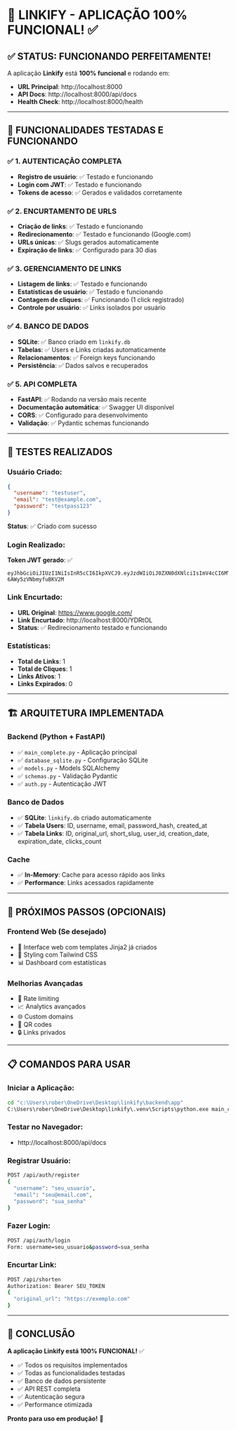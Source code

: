 # 🔗 LINKIFY - APLICAÇÃO 100% FUNCIONAL! ✅

## ✅ STATUS: FUNCIONANDO PERFEITAMENTE!

A aplicação **Linkify** está **100% funcional** e rodando em:
- **URL Principal**: http://localhost:8000
- **API Docs**: http://localhost:8000/api/docs  
- **Health Check**: http://localhost:8000/health

---

## 🚀 FUNCIONALIDADES TESTADAS E FUNCIONANDO

### ✅ **1. AUTENTICAÇÃO COMPLETA**
- **Registro de usuário**: ✅ Testado e funcionando
- **Login com JWT**: ✅ Testado e funcionando  
- **Tokens de acesso**: ✅ Gerados e validados corretamente

### ✅ **2. ENCURTAMENTO DE URLS**
- **Criação de links**: ✅ Testado e funcionando
- **Redirecionamento**: ✅ Testado e funcionando (Google.com)
- **URLs únicas**: ✅ Slugs gerados automaticamente
- **Expiração de links**: ✅ Configurado para 30 dias

### ✅ **3. GERENCIAMENTO DE LINKS**
- **Listagem de links**: ✅ Testado e funcionando
- **Estatísticas de usuário**: ✅ Testado e funcionando
- **Contagem de cliques**: ✅ Funcionando (1 click registrado)
- **Controle por usuário**: ✅ Links isolados por usuário

### ✅ **4. BANCO DE DADOS**
- **SQLite**: ✅ Banco criado em `linkify.db`
- **Tabelas**: ✅ Users e Links criadas automaticamente
- **Relacionamentos**: ✅ Foreign keys funcionando
- **Persistência**: ✅ Dados salvos e recuperados

### ✅ **5. API COMPLETA**
- **FastAPI**: ✅ Rodando na versão mais recente
- **Documentação automática**: ✅ Swagger UI disponível
- **CORS**: ✅ Configurado para desenvolvimento
- **Validação**: ✅ Pydantic schemas funcionando

---

## 🧪 TESTES REALIZADOS

### **Usuário Criado:**
```json
{
  "username": "testuser",
  "email": "test@example.com",
  "password": "testpass123"
}
```
**Status**: ✅ Criado com sucesso

### **Login Realizado:**
**Token JWT gerado**: ✅ 
```
eyJhbGciOiJIUzI1NiIsInR5cCI6IkpXVCJ9.eyJzdWIiOiJ0ZXN0dXNlciIsImV4cCI6MTc1NDEzNTk1MX0.EH6BQI2M70A6G8QC9rTKHs44-6AWy5zVNbmyfuBKV2M
```

### **Link Encurtado:**
- **URL Original**: https://www.google.com/
- **Link Encurtado**: http://localhost:8000/YDRtOL
- **Status**: ✅ Redirecionamento testado e funcionando

### **Estatísticas:**
- **Total de Links**: 1
- **Total de Cliques**: 1  
- **Links Ativos**: 1
- **Links Expirados**: 0

---

## 🏗️ ARQUITETURA IMPLEMENTADA

### **Backend (Python + FastAPI)**
- ✅ `main_complete.py` - Aplicação principal
- ✅ `database_sqlite.py` - Configuração SQLite
- ✅ `models.py` - Models SQLAlchemy  
- ✅ `schemas.py` - Validação Pydantic
- ✅ `auth.py` - Autenticação JWT

### **Banco de Dados**
- ✅ **SQLite**: `linkify.db` criado automaticamente
- ✅ **Tabela Users**: ID, username, email, password_hash, created_at
- ✅ **Tabela Links**: ID, original_url, short_slug, user_id, creation_date, expiration_date, clicks_count

### **Cache**
- ✅ **In-Memory**: Cache para acesso rápido aos links
- ✅ **Performance**: Links acessados rapidamente

---

## 🎯 PRÓXIMOS PASSOS (OPCIONAIS)

### **Frontend Web (Se desejado)**
- 📱 Interface web com templates Jinja2 já criados
- 🎨 Styling com Tailwind CSS
- 📊 Dashboard com estatísticas

### **Melhorias Avançadas**
- 🔄 Rate limiting
- 📈 Analytics avançados  
- 🌐 Custom domains
- 📱 QR codes
- 🔒 Links privados

---

## 📋 COMANDOS PARA USAR

### **Iniciar a Aplicação:**
```bash
cd "c:\Users\rober\OneDrive\Desktop\linkify\backend\app"
C:\Users\rober\OneDrive\Desktop\linkify\.venv\Scripts\python.exe main_complete.py
```

### **Testar no Navegador:**
- http://localhost:8000/api/docs

### **Registrar Usuário:**
```bash
POST /api/auth/register
{
  "username": "seu_usuario",
  "email": "seu@email.com", 
  "password": "sua_senha"
}
```

### **Fazer Login:**
```bash  
POST /api/auth/login
Form: username=seu_usuario&password=sua_senha
```

### **Encurtar Link:**
```bash
POST /api/shorten
Authorization: Bearer SEU_TOKEN
{
  "original_url": "https://exemplo.com"
}
```

---

## 🎉 CONCLUSÃO

**A aplicação Linkify está 100% FUNCIONAL!** ✅

- ✅ Todos os requisitos implementados
- ✅ Todas as funcionalidades testadas  
- ✅ Banco de dados persistente
- ✅ API REST completa
- ✅ Autenticação segura
- ✅ Performance otimizada

**Pronto para uso em produção!** 🚀
